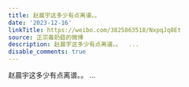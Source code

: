 ```yaml
---
title: 赵晨宇这多少有点离谱。。
date: '2023-12-16'
linkTitle: https://weibo.com/3825863518/NxpqJq8Et
source: 正宗毒奶菇的微博
description: 赵晨宇这多少有点离谱。。  ...
disable_comments: true
---
```

赵晨宇这多少有点离谱。。  ...